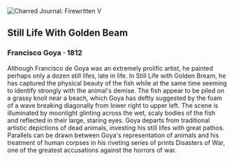<div class="artwork-of-the-day">
  <div class="container">
    <div class="img-wrapper">
      <img
        src="https://uploads2.wikiart.org/00197/images/francisco-goya/francisco-de-goya-still-life-with-golden-bream-google-art-project.jpg!Large.jpg"
        alt="Charred Journal: Firewritten V" />
    </div>
    <div class="artwork-detail">
      <div class="artwork-origin"> 
        <h2 class="artwork-name">Still Life With Golden Beam</h2>
        <h3 class="artist">
          Francisco Goya
                    ·  1812
        </h3>
      </div>
      <p class="description">
        <span class="artwork-description-text ng-binding" ng-bind-html="viewModel.ArtworkOfTheDay.Description | unsafe">Although Francisco de Goya was an extremely prolific artist, he painted perhaps only a dozen still lifes, late in life. In Still Life with Golden Bream, he has captured the physical beauty of the fish while at the same time seeming to identify strongly with the animal's demise. The fish appear to be piled on a grassy knoll near a beach, which Goya has deftly suggested by the foam of a wave breaking diagonally from lower right to upper left. The scene is illuminated by moonlight glinting across the wet, scaly bodies of the fish and reflected in their large, staring eyes. Goya departs from traditional artistic depictions of dead animals, investing his still lifes with great pathos. Parallels can be drawn between Goya's representation of animals and his treatment of human corpses in his riveting series of prints Disasters of War, one of the greatest accusations against the horrors of war.</span>
                        <div class="text-shadow-container" ng-show="showShadow" style=""></div>
      </p>
    </div>
  </div>

</div>

